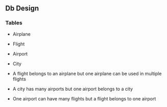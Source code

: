 ## Db Design

### Tables

- Airplane
- Flight
- Airport
- City

- A flight belongs to an airplane but one airplane can be used in multiple flights
- A city has many airports but one airport belongs to a city
- One airport can have many flights but a flight belongs to one airport
